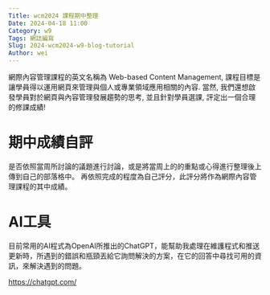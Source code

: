 ```yaml
---
Title: wcm2024 課程期中整理
Date: 2024-04-18 11:00
Category: w9
Tags: 網誌編寫
Slug: 2024-wcm2024-w9-blog-tutorial
Author: wei
---
```


 網際內容管理課程的英文名稱為 Web-based Content Management, 課程目標是讓學員得以運用網頁來管理與個人或專業領域應用相關的內容. 當然, 我們還想啟發學員對於網頁與內容管理發展趨勢的思考, 並且針對學員選課, 評定出一個合理的修課成績!
<!-- PELICAN_END_SUMMARY -->

# 期中成績自評
是否依照當周所討論的議題進行討論，或是將當周上的的重點或心得進行整理後上傳到自己的部落格中。
再依照完成的程度為自己評分，此評分將作為網際內容管理課程的其中成績。

# AI工具
目前常用的AI程式為OpenAI所推出的ChatGPT，能幫助我處理在維護程式和推送更新時，所遇到的錯誤和瓶頸丟給它詢問解決的方案，在它的回答中尋找可用的資訊，來解決遇到的問題。

<https://chatgpt.com/>
